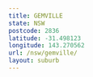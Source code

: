```yaml
---
title: GEMVILLE
state: NSW
postcode: 2836
latitude: -31.498123
longitude: 143.270562
url: /nsw/gemville/
layout: suburb
---
```

